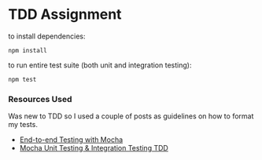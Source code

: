# TDD Assignment


to install dependencies:

```
npm install
```

to run entire test suite (both unit and integration testing):

```
npm test
```

### Resources Used
Was new to TDD so I used a couple of posts as guidelines on how to format my tests.

- [End-to-end Testing with Mocha](https://watirmelon.blog/2016/02/19/testing-end-to-end-with-mocha/)
- [Mocha Unit Testing & Integration Testing TDD](https://blog.waffle.io/test-driven-development-breaking-down-unit-integration-tests-d4a723817419)
